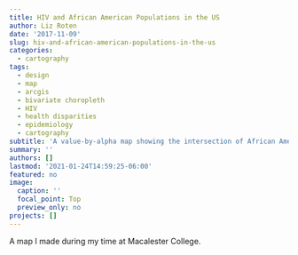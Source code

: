 ```yaml
---
title: HIV and African American Populations in the US
author: Liz Roten
date: '2017-11-09'
slug: hiv-and-african-american-populations-in-the-us
categories:
  - cartography
tags:
  - design
  - map
  - arcgis
  - bivariate choropleth
  - HIV
  - health disparities
  - epidemiology
  - cartography
subtitle: 'A value-by-alpha map showing the intersection of African American populations and HIV prevalence'
summary: ''
authors: []
lastmod: '2021-01-24T14:59:25-06:00'
featured: no
image:
  caption: ''
  focal_point: Top
  preview_only: no
projects: []
---
```


A map I made during my time at Macalester College. 

